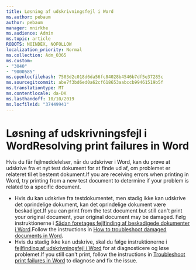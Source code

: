 ```yaml
---
title: Løsning af udskrivningsfejl i Word
ms.author: pebaum
author: pebaum
manager: mnirkhe
ms.audience: Admin
ms.topic: article
ROBOTS: NOINDEX, NOFOLLOW
localization_priority: Normal
ms.collection: Adm_O365
ms.custom:
- "3040"
- "9000585"
ms.openlocfilehash: 7503d2c018d6da56fc84028b4546b7df5e37285c
ms.sourcegitcommit: abe7f3bd6ed0a62cf618653aabccb99461519b5f
ms.translationtype: MT
ms.contentlocale: da-DK
ms.lasthandoff: 10/10/2019
ms.locfileid: "37449941"
---
```

# <a name="resolving-print-failures-in-word"></a><span data-ttu-id="c09b4-102">Løsning af udskrivningsfejl i Word</span><span class="sxs-lookup"><span data-stu-id="c09b4-102">Resolving print failures in Word</span></span>

<span data-ttu-id="c09b4-103">Hvis du får fejlmeddelelser, når du udskriver i Word, kan du prøve at udskrive fra et nyt test dokument for at finde ud af, om problemet er relateret til et bestemt dokument.</span><span class="sxs-lookup"><span data-stu-id="c09b4-103">If you are receiving errors when printing in Word, try printing from a new test document to determine if your problem is related to a specific document.</span></span>

- <span data-ttu-id="c09b4-104">Hvis du kan udskrive fra testdokumentet, men stadig ikke kan udskrive det oprindelige dokument, kan det oprindelige dokument være beskadiget.</span><span class="sxs-lookup"><span data-stu-id="c09b4-104">If you can print from the test document but still can't print your original document, your original document may be damaged.</span></span> <span data-ttu-id="c09b4-105">Følg instruktionerne i [Sådan foretages fejlfinding af beskadigede dokumenter i Word](https://docs.microsoft.com/office/troubleshoot/word/damaged-documents-in-word#update-microsoft-office-and-windows).</span><span class="sxs-lookup"><span data-stu-id="c09b4-105">Follow the instructions in [How to troubleshoot damaged documents in Word](https://docs.microsoft.com/office/troubleshoot/word/damaged-documents-in-word#update-microsoft-office-and-windows).</span></span>
- <span data-ttu-id="c09b4-106">Hvis du stadig ikke kan udskrive, skal du følge instruktionerne i [fejlfinding af udskrivningsfejl i Word](https://docs.microsoft.com/office/troubleshoot/word/print-failures-in-word) for at diagnosticere og løse problemet.</span><span class="sxs-lookup"><span data-stu-id="c09b4-106">If you still can't print, follow the instructions in [Troubleshoot print failures in Word](https://docs.microsoft.com/office/troubleshoot/word/print-failures-in-word) to diagnose and fix the issue.</span></span>